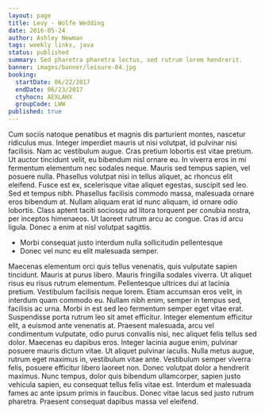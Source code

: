 ```yaml
---
layout: page
title: Levy - Wolfe Wedding
date: 2016-05-24
author: Ashley Newman
tags: weekly links, java
status: published
summary: Sed pharetra pharetra lectus, sed rutrum lorem hendrerit.
banner: images/banner/leisure-04.jpg
booking:
  startDate: 06/22/2017
  endDate: 06/23/2017
  ctyhocn: AEXLAHX
  groupCode: LWW
published: true
---
```

Cum sociis natoque penatibus et magnis dis parturient montes, nascetur ridiculus mus. Integer imperdiet mauris ut nisi volutpat, id pulvinar nisi facilisis. Nam ac vestibulum augue. Cras pretium lobortis est vitae pretium. Ut auctor tincidunt velit, eu bibendum nisl ornare eu. In viverra eros in mi fermentum elementum nec sodales neque. Mauris sed tempus sapien, vel posuere nulla.
Phasellus volutpat nisi in tellus aliquet, ac rhoncus elit eleifend. Fusce est ex, scelerisque vitae aliquet egestas, suscipit sed leo. Sed et tempus nibh. Phasellus facilisis commodo massa, malesuada ornare eros bibendum at. Nullam aliquam erat id nunc aliquam, id ornare odio lobortis. Class aptent taciti sociosqu ad litora torquent per conubia nostra, per inceptos himenaeos. Ut laoreet rutrum arcu ac congue. Cras id arcu ligula. Donec a enim at nisl volutpat sagittis.

* Morbi consequat justo interdum nulla sollicitudin pellentesque
* Donec vel nunc eu elit malesuada semper.

Maecenas elementum orci quis tellus venenatis, quis vulputate sapien tincidunt. Mauris at purus libero. Mauris fringilla sodales viverra. Ut aliquet risus eu risus rutrum elementum. Pellentesque ultrices dui at lacinia pretium. Vestibulum facilisis neque lorem. Etiam accumsan eros velit, in interdum quam commodo eu. Nullam nibh enim, semper in tempus sed, facilisis ac urna. Morbi in est sed leo fermentum semper eget vitae erat. Suspendisse porta rutrum leo sit amet efficitur. Integer elementum efficitur elit, a euismod ante venenatis at. Praesent malesuada, arcu vel condimentum vulputate, odio purus convallis nisi, nec aliquet felis tellus sed dolor. Maecenas eu dapibus eros.
Integer lacinia augue enim, pulvinar posuere mauris dictum vitae. Ut aliquet pulvinar iaculis. Nulla metus augue, rutrum eget maximus in, vestibulum vitae ante. Vestibulum semper viverra felis, posuere efficitur libero laoreet non. Donec volutpat dolor a hendrerit maximus. Nunc tempus, dolor quis bibendum ullamcorper, sapien justo vehicula sapien, eu consequat tellus felis vitae est. Interdum et malesuada fames ac ante ipsum primis in faucibus. Donec vitae lacus sed justo rutrum pharetra. Praesent consequat dapibus massa vel eleifend.
